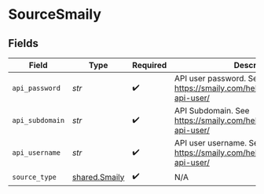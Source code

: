 # SourceSmaily


## Fields

| Field                                                                       | Type                                                                        | Required                                                                    | Description                                                                 |
| --------------------------------------------------------------------------- | --------------------------------------------------------------------------- | --------------------------------------------------------------------------- | --------------------------------------------------------------------------- |
| `api_password`                                                              | *str*                                                                       | :heavy_check_mark:                                                          | API user password. See https://smaily.com/help/api/general/create-api-user/ |
| `api_subdomain`                                                             | *str*                                                                       | :heavy_check_mark:                                                          | API Subdomain. See https://smaily.com/help/api/general/create-api-user/     |
| `api_username`                                                              | *str*                                                                       | :heavy_check_mark:                                                          | API user username. See https://smaily.com/help/api/general/create-api-user/ |
| `source_type`                                                               | [shared.Smaily](../../models/shared/smaily.md)                              | :heavy_check_mark:                                                          | N/A                                                                         |